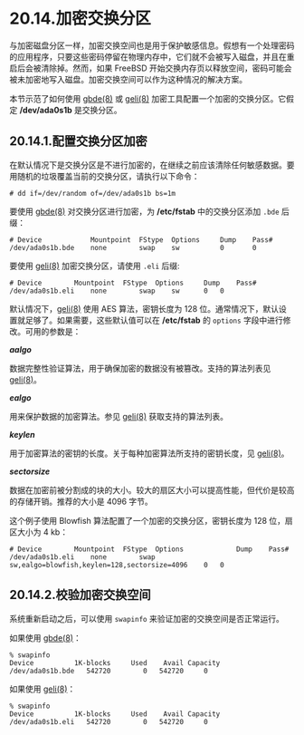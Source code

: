 # 20.14.加密交换分区

与加密磁盘分区一样，加密交换空间也是用于保护敏感信息。假想有一个处理密码的应用程序，只要这些密码停留在物理内存中，它们就不会被写入磁盘，并且在重启后会被清除掉。然而，如果 FreeBSD 开始交换内存页以释放空间，密码可能会被未加密地写入磁盘。加密交换空间可以作为这种情况的解决方案。

本节示范了如何使用 [gbde(8)](https://www.freebsd.org/cgi/man.cgi?query=gbde&sektion=8&format=html) 或 [geli(8)](https://www.freebsd.org/cgi/man.cgi?query=geli&sektion=8&format=html) 加密工具配置一个加密的交换分区。它假定 **/dev/ada0s1b** 是交换分区。

## 20.14.1.配置交换分区加密

在默认情况下是交换分区是不进行加密的，在继续之前应该清除任何敏感数据。要用随机的垃圾覆盖当前的交换分区，请执行以下命令：

```
# dd if=/dev/random of=/dev/ada0s1b bs=1m
```

要使用 [gbde(8)](https://www.freebsd.org/cgi/man.cgi?query=gbde&sektion=8&format=html) 对交换分区进行加密，为 **/etc/fstab** 中的交换分区添加 `.bde` 后缀：

```
# Device			Mountpoint	FStype	Options		Dump	Pass#
/dev/ada0s1b.bde	none		swap	sw			0		0
```

要使用 [geli(8)](https://www.freebsd.org/cgi/man.cgi?query=geli&sektion=8&format=html) 加密交换分区，请使用 `.eli` 后缀:

```
# Device		Mountpoint	FStype	Options		Dump	Pass#
/dev/ada0s1b.eli	none		swap	sw		0	0
```

默认情况下，[geli(8)](https://www.freebsd.org/cgi/man.cgi?query=geli&sektion=8&format=html) 使用 AES 算法，密钥长度为 128 位。通常情况下，默认设置就足够了。如果需要，这些默认值可以在 **/etc/fstab** 的 `options` 字段中进行修改。可用的参数是：

_**aalgo**_

数据完整性验证算法，用于确保加密的数据没有被篡改。支持的算法列表见 [geli(8)](https://www.freebsd.org/cgi/man.cgi?query=geli&sektion=8&format=html)。

_**ealgo**_

用来保护数据的加密算法。参见 [geli(8)](https://www.freebsd.org/cgi/man.cgi?query=geli&sektion=8&format=html) 获取支持的算法列表。

_**keylen**_

用于加密算法的密钥的长度。关于每种加密算法所支持的密钥长度，见 [geli(8)](https://www.freebsd.org/cgi/man.cgi?query=geli&sektion=8&format=html)。

_**sectorsize**_

数据在加密前被分割成的块的大小。较大的扇区大小可以提高性能，但代价是较高的存储开销。推荐的大小是 4096 字节。

这个例子使用 Blowfish 算法配置了一个加密的交换分区，密钥长度为 128 位，扇区大小为 4 kb：

```
# Device		Mountpoint	FStype	Options				Dump	Pass#
/dev/ada0s1b.eli	none		swap	sw,ealgo=blowfish,keylen=128,sectorsize=4096	0	0
```

## 20.14.2.校验加密交换空间

系统重新启动之后，可以使用 `swapinfo` 来验证加密的交换空间是否正常运行。

如果使用 [gbde(8)](https://www.freebsd.org/cgi/man.cgi?query=gbde&sektion=8&format=html)：

```
% swapinfo
Device          1K-blocks     Used    Avail Capacity
/dev/ada0s1b.bde   542720        0   542720     0
```

如果使用 [geli(8)](https://www.freebsd.org/cgi/man.cgi?query=geli&sektion=8&format=html)：

```
% swapinfo
Device          1K-blocks     Used    Avail Capacity
/dev/ada0s1b.eli   542720        0   542720     0
```